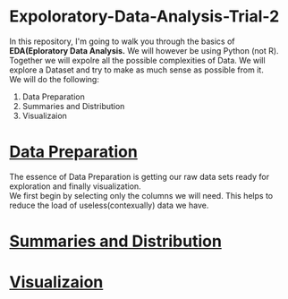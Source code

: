 # Expoloratory-Data-Analysis-Trial-2
In this repository, I'm going to walk you through the basics of <b>EDA(Eploratory Data Analysis.</b> We will however be using Python (not R).<br>
Together we will expolre all the possible complexities of Data. We will explore a Dataset and try to make as much sense as possible from it.<br>
We will do the following:<br>
<ol>
  <li>Data Preparation</li>
  <li>Summaries and Distribution</li>
  <li>Visualizaion</li>
</ol>

# <a href = "">Data Preparation</a>
The essence of Data Preparation is getting our raw data sets ready for exploration and finally visualization.<br>
We first begin by selecting only the columns we will need. This helps to reduce the load of useless(contexually) data we have.<br>
# <a href = "">Summaries and Distribution</a>
# <a href = "">Visualizaion<a/>
